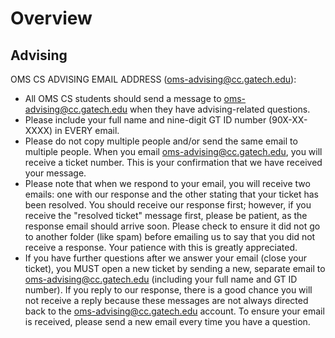 # Overview

## Advising

OMS CS ADVISING EMAIL ADDRESS (oms-advising@cc.gatech.edu):  

* All OMS CS students should send a message to oms-advising@cc.gatech.edu when they have advising-related questions.
* Please include your full name and nine-digit GT ID number (90X-XX-XXXX) in EVERY email. 
* Please do not copy multiple people and/or send the same email to multiple people.  When you email oms-advising@cc.gatech.edu, you will receive a ticket number.  This is your confirmation that we have received your message.
* Please note that when we respond to your email, you will receive two emails:  one with our response and the other stating that your ticket has been resolved.  You should receive our response first; however, if you receive the "resolved ticket" message first, please be patient, as the response email should arrive soon.  Please check to ensure it did not go to another folder (like spam) before emailing us to say that you did not receive a response.  Your patience with this is greatly appreciated.
* If you have further questions after we answer your email (close your ticket), you MUST open a new ticket by sending a new, separate email to oms-advising@cc.gatech.edu (including your full name and GT ID number).  If you reply to our response, there is a good chance you will not receive a reply because these messages are not always directed back to the oms-advising@cc.gatech.edu account.  To ensure your email is received, please send a new email every time you have a question.
